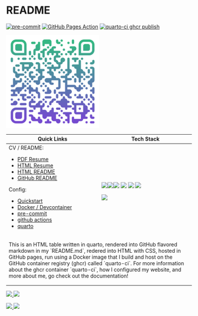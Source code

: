 # README
[![pre-commit](https://img.shields.io/badge/pre--commit-enabled-brightgreen?logo=pre-commit.png)](https://github.com/pre-commit/pre-commit)
[![GitHub Pages
Action](https://github.com/cameronrutherford/cameronrutherford/actions/workflows/publish.yml/badge.svg)](https://github.com/cameronrutherford/cameronrutherford/actions/workflows/publish.yml)
[![quarto-ci ghcr
publish](https://github.com/cameronrutherford/cameronrutherford/actions/workflows/dev-container-publish.yml/badge.svg)](https://github.com/cameronrutherford/cameronrutherford/actions/workflows/dev-container-publish.yml)

<p> <a href="https://cameronrutherford.github.io/cameronrutherford/index.html" target="_blank" rel="noreferrer"> <img src="./config/qr-code.svg" width="50%"/> </a>
&#10;
<table data-quarto-postprocess="true">
<colgroup>
<col style="width: 50%" />
<col style="width: 50%" />
</colgroup>
<thead>
<tr class="header">
<th data-quarto-table-cell-role="th">Quick Links</th>
<th data-quarto-table-cell-role="th">Tech Stack</th>
</tr>
</thead>
<tbody>
<tr class="odd">
<td>CV / README:
<ul>
<li><a
href="https://cameronrutherford.github.io/cameronrutherford/resume/resume.pdf">PDF
Resume</a></li>
<li><a
href="https://cameronrutherford.github.io/cameronrutherford/resume/resume.html">HTML
Resume</a></li>
<li><a
href="https://cameronrutherford.github.io/cameronrutherford/index.html">HTML
README</a></li>
<li><a
href="https://github.com/cameronrutherford/cameronrutherford">GitHub
README</a></li>
</ul>
Config:
<ul>
<li><a
href="https://cameronrutherford.github.io/cameronrutherford/config/quickstart.html">Quickstart</a></li>
<li><a
href="https://cameronrutherford.github.io/cameronrutherford/config/devcontainer.html">Docker
/ Devcontainer</a></li>
<li><a
href="https://cameronrutherford.github.io/cameronrutherford/config/pre-commit.html">pre-commit</a></li>
<li><a
href="https://cameronrutherford.github.io/cameronrutherford/config/github-actions.html">github
actions</a></li>
<li><a
href="https://cameronrutherford.github.io/cameronrutherford/config/quarto.html">quarto</a></li>
</ul></td>
<td><div>
<p><a href="https://quarto.org/" style="float: left;" target="_blank"
rel="noreferrer"><img src="https://quarto.org/quarto.png"
width="160" /></a></p>
</div>
<div>
<p><a href="https://www.freepnglogos.com/images/javascript-39398.html"
style="float: left;" target="_blank" rel="noreferrer"><img
src="https://www.freepnglogos.com/uploads/javascript-png/fix-html-css-javascript-for-website-logo-6.png"
width="160" /></a></p>
</div>
<p><a href="https://www.json.org/json-en.html" target="_blank"
rel="noreferrer"><img
src="https://www.vectorlogo.zone/logos/json/json-icon.svg"
width="40" /></a> <a href="https://www.docker.com/" target="_blank"
rel="noreferrer"><img
src="https://www.vectorlogo.zone/logos/docker/docker-tile.svg"
width="40" /></a> <a href="https://www.lua.org/" target="_blank"
rel="noreferrer"><img
src="https://www.vectorlogo.zone/logos/lua/lua-official.svg"
height="40" /></a> <a href="https://github.com/" target="_blank"
rel="noreferrer"><img
src="https://www.vectorlogo.zone/logos/github/github-icon.svg"
width="40" /></a></p>
<div>
<p><a href="https://www.latex-project.org/" style="float: left;"
target="_blank" rel="noreferrer"><img
src="https://upload.wikimedia.org/wikipedia/commons/4/45/LaTeX_project_logo_bird.svg"
width="160" /></a></p>
</div></td>
</tr>
<tr class="even">
<td colspan="2"><p>This is an HTML table written in quarto, rendered
into GitHub flavored markdown in my `README.md`, redered into HTML with
CSS, hosted in GitHub pages, run using a Docker image that I build and
host on the GitHub container registry (ghcr) called `quarto-ci`. For
more information about the ghcr container `quarto-ci`, how I configured
my website, and more about me, go check out the documentation!</p></td>
</tr>
</tbody>
</table>

&#10;<p> <a href="https://cameronrutherford.github.io/cameronrutherford/index.html" target="_blank" rel="noreferrer"> <img src="https://github-readme-stats.vercel.app/api?username=cameronrutherford&show_icons=true&theme=nightowl"/> </a>
<a href="https://git.io/streak-stats" target="_blank" rel="noreferrer"><img src="https://streak-stats.demolab.com?user=cameronrutherford&theme=nightowl&border_radius=2&date_format=j%20M%5B%20Y%5D&mode=weekly&card_width=300"/> </a>
<p> <a href="https://cameronrutherford.github.io/cameronrutherford/index.html" target="_blank" rel="noreferrer"> <img src="https://github-readme-stats.vercel.app/api/top-langs?username=cameronrutherford&show_icons=true&theme=nightowl&layout=donut-vertical" width="25%"/> </a>
<a href="https://leetcode.com/cameronrutherford/" target="_blank" rel="noreferrer"><img src="https://leetcard.jacoblin.cool/cameronrutherford?theme=wtf&font=Darker%20Grotesque&ext=heatmap" width="49%"/></a>

